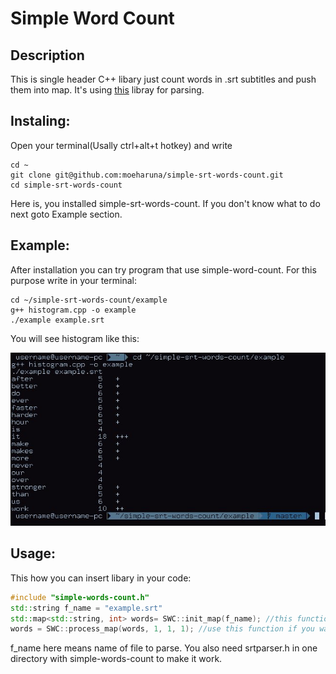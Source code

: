 # Simple Word Count

## Description
This is single header C++ libary just count words in .srt subtitles and push them into map. It's using [this](https://github.com/saurabhshri/simple-yet-powerful-srt-subtitle-parser-cpp) libray for parsing.


## Instaling:
Open your terminal(Usally ctrl+alt+t hotkey) and write
```shell
cd ~
git clone git@github.com:moeharuna/simple-srt-words-count.git
cd simple-srt-words-count
```
Here is, you installed simple-srt-words-count.
If you don't know what to do next goto Example section.

## Example:
After installation you can try program that use simple-word-count. For this purpose write in your terminal:
```shell
cd ~/simple-srt-words-count/example
g++ histogram.cpp -o example
./example example.srt
```
You will see histogram like this:

![histogram screenshot](https://github.com/moeharuna/simple-srt-words-count/raw/master/screenshot.jpg)


## Usage:
This how you can insert libary in your code:
```cpp
#include "simple-words-count.h"
std::string f_name = "example.srt"
std::map<std::string, int> words= SWC::init_map(f_name); //this function read subtitles in f_name and return all words frequency
words = SWC::process_map(words, 1, 1, 1); //use this function if you want remove garbage
```
f_name here means name of file to parse.
You also need srtparser.h in one directory with simple-words-count to make it work.

